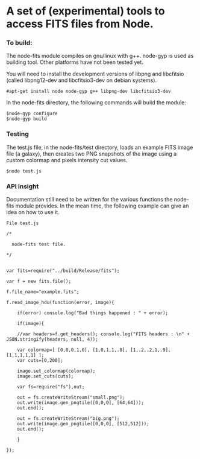 A set of (experimental) tools to access FITS files from Node.
=========

### To build:

The node-fits module compiles on gnu/linux with g++. node-gyp is used as building tool. Other platforms have not been tested yet.

You will need to install the development versions of libpng and libcfitsio (called libpng12-dev and libcfitsio3-dev on debian systems). 

    #apt-get install node node-gyp g++ libpng-dev libcfitsio3-dev
   
In the node-fits directory, the following commands will build the module:


    $node-gyp configure
    $node-gyp build
    

### Testing

The test.js file, in the node-fits/test directory, loads an example FITS image file (a galaxy), then creates two PNG snapshots of the image using a custom colormap and pixels intensity cut values. 

    $node test.js
    
### API insight

Documentation still need to be written for the various functions the node-fits module provides. In the mean time, the following example can give an idea on how to use it.

    File test.js

```
/*

  node-fits test file.

*/


var fits=require("../build/Release/fits");

var f = new fits.file();

f.file_name="example.fits";

f.read_image_hdu(function(error, image){
    
    if(error) console.log("Bad things happened : " + error);
    
    if(image){

	//var headers=f.get_headers(); console.log("FITS headers : \n" + JSON.stringify(headers, null, 4));
	
	var colormap=[ [0,0,0,1,0], [1,0,1,1,.8], [1,.2,.2,1,.9], [1,1,1,1,1] ];
	var cuts=[0,200];
	
	image.set_colormap(colormap);
	image.set_cuts(cuts);
	
	var fs=require("fs"),out;

	out = fs.createWriteStream("small.png");
	out.write(image.gen_pngtile([0,0,0], [64,64]));
	out.end();

	out = fs.createWriteStream("big.png");
	out.write(image.gen_pngtile([0,0,0], [512,512]));
	out.end();

    }

});


```